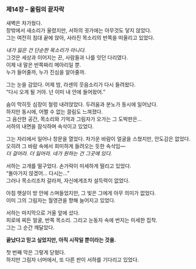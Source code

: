 ### 제14장 – 울림의 끝자락

새벽은 차가웠다.  
창밖에서 새소리가 울렸지만, 서하의 귓가에는 아무것도 닿지 않았다.  
그는 여전히 침대 끝에 앉아, 사라진 목소리의 반쪽을 떠올리고 있었다.  

*내가 잃은 건 단순한 목소리가 아니다.*  
그것은 세상과 이어지는 끈, 사람들과 나를 잇던 다리였다.  
이제 내 말은 반쪽짜리 메아리일 뿐.  
누가 들어줄까, 누가 진심을 알아줄까.  

그는 눈을 감았다. 어제 밤, 라센의 웃음소리가 다시 들려왔다.  
“다시 오게 될 거야. 넌 이미 내 안에 들어왔어.”  

숨이 막히듯 심장이 철렁 내려앉았다. 두려움과 분노가 동시에 일어났다.  
하지만 동시에, 어쩔 수 없는 끌림도 느껴졌다.  
그 음산한 공간, 목소리와 기억과 그림자가 오가는 그 도박판은…  
서하의 내면을 잠식하며 속삭이고 있었다.  

그는 자리에서 일어나 창문을 열었다. 차가운 바람이 얼굴을 스쳤지만, 안도감은 없었다.  
오히려 그 바람 속에서 희미하게 들려오는 듯한 속삭임—  
*더 걸어라. 더 잃어라. 네가 원하는 건 그곳에 있다.*  

서하는 고개를 떨구었다. 손가락이 미세하게 떨리고 있었다.  
“돌아가지 않겠어… 다시는…”  
그러나 목소리조차 갈라져, 자신에게조차 설득력이 없었다.  

아침 햇살이 방 안에 스며들었지만, 그 빛은 그에게 아무 의미가 없었다.  
이미 그의 그림자는 월영관을 향해 늘어지고 있었다.  

서하는 마지막으로 거울 앞에 섰다.  
피로에 찌든 얼굴, 반쪽 목소리. 그리고 눈동자 속에 번지는 미세한 집착.  
그는 그 순간 깨달았다.  

**끝났다고 믿고 싶었지만, 아직 시작일 뿐이라는 것을.**  

첫 번째 막은 그렇게 닫혔다.  
하지만 그림자 너머에서, 또 다른 판이 서하를 기다리고 있었다.
